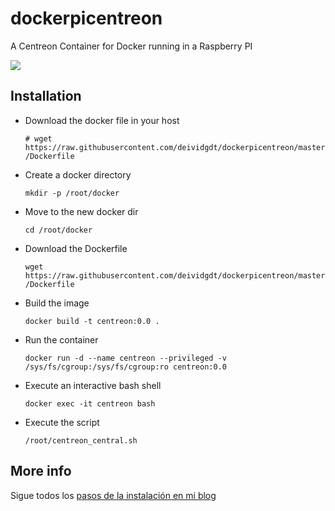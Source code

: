 # dockerpicentreon
A Centreon Container for Docker running in a Raspberry PI

![](https://deividsdocs.files.wordpress.com/2020/03/maxresdefault-1.jpg)

## Installation
- Download the docker file in your host

  `# wget https://raw.githubusercontent.com/deividgdt/dockerpicentreon/master/Dockerfile`
- Create a docker directory

  `mkdir -p /root/docker`
- Move to the new docker dir

  `cd /root/docker`
- Download the Dockerfile

  `wget https://raw.githubusercontent.com/deividgdt/dockerpicentreon/master/Dockerfile`
- Build the image

  `docker build -t centreon:0.0 .`
- Run the container

  `docker run -d --name centreon --privileged -v /sys/fs/cgroup:/sys/fs/cgroup:ro centreon:0.0`
- Execute an interactive bash shell

  `docker exec -it centreon bash` 
- Execute the script

  `/root/centreon_central.sh`
  
## More info
Sigue todos los [pasos de la instalación en mi blog](https://deividsdocs.wordpress.com/2020/03/08/instalando-centreon-en-docker-sobre-una-raspberry-pi-3/)

